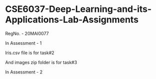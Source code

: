 # CSE6037-Deep-Learning-and-its-Applications-Lab-Assignments

RegNo. - 20MAI0077

In Assessment - 1

  Iris.csv file is for task#2
  
  And images zip folder is for task#3
  
 In Assessment - 2
